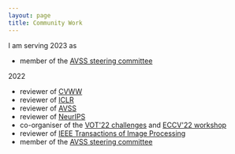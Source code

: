 ```yaml
---
layout: page
title: Community Work
---
```


I am serving 2023 as
* member of the [AVSS steering committee](http://www.avss2023.org)

2022
* reviewer of [CVWW](https://cvww.cvl.tuwien.ac.at)
* reviewer of [ICLR](https://iclr.cc)
* reviewer of [AVSS](http://atvs.ii.uam.es/avss2022/index.html)
* reviewer of [NeurIPS](https://neurips.cc)
* co-organiser of the [VOT'22 challenges](https://www.votchallenge.net/vot2022/) and [ECCV'22 workshop](https://eccv2022.ecva.net)
* reviewer of [IEEE Transactions of Image Processing](https://signalprocessingsociety.org/publications-resources/ieee-transactions-image-processing)
* member of the [AVSS steering committee](http://www.avss2022.org)

<!--
<article>
  <header><h1>{{ include.title | default: page.title }}</h1></header>
  <ul class="archive">
    {% for post in site.posts %}
    {% if post.categories contains 'thesis' %}
    <li>
      <time datetime="{{ post.date | date_to_xmlschema }}">{{ post.date | date: "%Y-%m-%d" }}</time>
      <a href="{{ post.url | relative_url }}">{{ post.title }}</a>
    </li>
    {% endif %}
    {% endfor %}
  </ul>
</article>
-->
